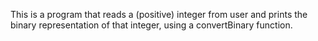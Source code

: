 This is a program that reads a (positive) integer from user and prints the binary representation of that integer, using a convertBinary function.
